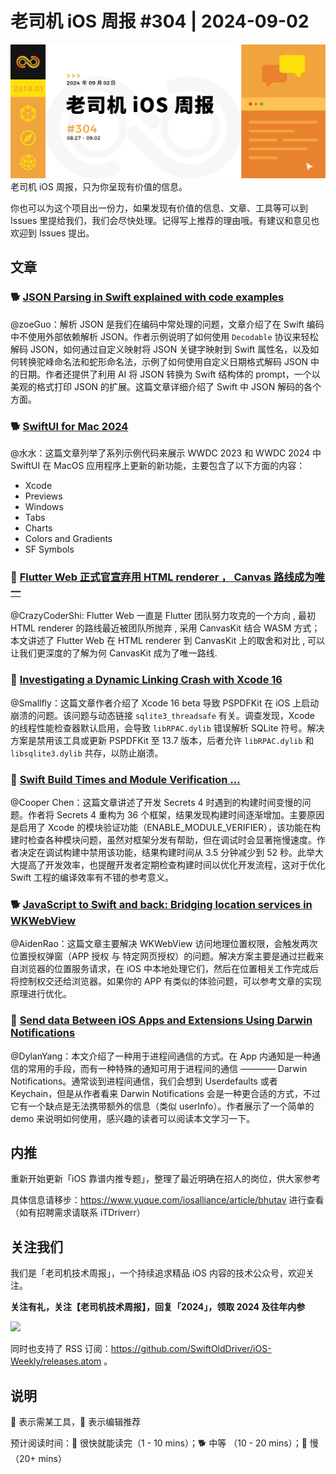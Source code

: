 # 老司机 iOS 周报 #304 | 2024-09-02

![ios-weekly](https://github.com/SwiftOldDriver/iOS-Weekly/blob/master/assets/weekly-header/304.jpg?raw=true)
老司机 iOS 周报，只为你呈现有价值的信息。

你也可以为这个项目出一份力，如果发现有价值的信息、文章、工具等可以到 Issues 里提给我们，我们会尽快处理。记得写上推荐的理由哦。有建议和意见也欢迎到 Issues 提出。


## 文章

### 🐕 [JSON Parsing in Swift explained with code examples](https://www.avanderlee.com/swift/json-parsing-decoding/)

@zoeGuo：解析 JSON 是我们在编码中常处理的问题，文章介绍了在 Swift 编码中不使用外部依赖解析 JSON。作者示例说明了如何使用 `Decodable` 协议来轻松解码 JSON，如何通过自定义映射将 JSON 关键字映射到 Swift 属性名，以及如何转换驼峰命名法和蛇形命名法，示例了如何使用自定义日期格式解码 JSON 中的日期。作者还提供了利用 AI 将 JSON 转换为 Swift 结构体的 prompt，一个以美观的格式打印 JSON 的扩展。这篇文章详细介绍了 Swift 中 JSON 解码的各个方面。

### 🐕 [SwiftUI for Mac 2024](https://troz.net/post/2024/swiftui-mac-2024/)

@水水：这篇文章列举了系列示例代码来展示 WWDC 2023 和 WWDC 2024 中 SwiftUI 在 MacOS 应用程序上更新的新功能，主要包含了以下方面的内容：

- Xcode
- Previews
- Windows
- Tabs
- Charts
- Colors and Gradients
- SF Symbols

### 🐢 [Flutter Web 正式官宣弃用 HTML renderer ， Canvas 路线成为唯一](https://mp.weixin.qq.com/s/FdRMQGcZU5BDOI2N0EksiQ)

@CrazyCoderShi: Flutter Web 一直是 Flutter 团队努力攻克的一个方向 , 最初 HTML renderer 的路线最近被团队所抛弃 , 采用 CanvasKit 结合 WASM 方式；本文讲述了 Flutter Web 在 HTML renderer 到 CanvasKit 上的取舍和对比 , 可以让我们更深度的了解为何 CanvasKit 成为了唯一路线.

### 🐎 [Investigating a Dynamic Linking Crash with Xcode 16](https://pspdfkit.com/blog/2024/dynamic-linking-crash-xcode-16/)

@Smallfly：这篇文章作者介绍了 Xcode 16 beta 导致 PSPDFKit 在 iOS 上启动崩溃的问题。该问题与动态链接 `sqlite3_threadsafe` 有关。调查发现，Xcode 的线程性能检查器默认启用，会导致 `libRPAC.dylib` 错误解析 SQLite 符号。解决方案是禁用该工具或更新 PSPDFKit 至 13.7 版本，后者允许 `libRPAC.dylib` 和 `libsqlite3.dylib` 共存，以防止崩溃。

### 🐎 [Swift Build Times and Module Verification …](https://pfandrade.me/blog/swift-build-times-and-module-verification/)

@Cooper Chen：这篇文章讲述了开发 Secrets 4 时遇到的构建时间变慢的问题。作者将 Secrets 4 重构为 36 个框架，结果发现构建时间逐渐增加。主要原因是启用了 Xcode 的模块验证功能（ENABLE_MODULE_VERIFIER），该功能在构建时检查各种模块问题，虽然对框架分发有帮助，但在调试时会显著拖慢速度。作者决定在调试构建中禁用该功能，结果构建时间从 3.5 分钟减少到 52 秒。此举大大提高了开发效率，也提醒开发者定期检查构建时间以优化开发流程，这对于优化 Swift 工程的编译效率有不错的参考意义。

### 🐕 [JavaScript to Swift and back: Bridging location services in WKWebView](https://swiftlybald.com/javascript-to-swift-and-back-bridging-location-services-in-wkwebview/)

@AidenRao：这篇文章主要解决 WKWebView 访问地理位置权限，会触发两次位置授权弹窗（APP 授权 与 特定网页授权）的问题。解决方案主要是通过拦截来自浏览器的位置服务请求，在 iOS 中本地处理它们，然后在位置相关工作完成后将控制权交还给浏览器。如果你的 APP 有类似的体验问题，可以参考文章的实现原理进行优化。

### 🐎 [Send data Between iOS Apps and Extensions Using Darwin Notifications](https://ohmyswift.com/blog/2024/08/27/send-data-between-ios-apps-and-extensions-using-darwin-notifications/)

@DylanYang：本文介绍了一种用于进程间通信的方式。在 App 内通知是一种通信的常用的手段，而有一种特殊的通知可用于进程间的通信 ———— Darwin Notifications。通常谈到进程间通信，我们会想到 Userdefaults 或者 Keychain，但是从作者看来 Darwin Notifications 会是一种更合适的方式，不过它有一个缺点是无法携带额外的信息（类似 userInfo）。作者展示了一个简单的 demo 来说明如何使用，感兴趣的读者可以阅读本文学习一下。


## 内推

重新开始更新「iOS 靠谱内推专题」，整理了最近明确在招人的岗位，供大家参考

具体信息请移步：https://www.yuque.com/iosalliance/article/bhutav 进行查看（如有招聘需求请联系 iTDriverr）

## 关注我们

我们是「老司机技术周报」，一个持续追求精品 iOS 内容的技术公众号，欢迎关注。

**关注有礼，关注【老司机技术周报】，回复「2024」，领取 2024 及往年内参**

![](https://github.com/SwiftOldDriver/iOS-Weekly/blob/master/assets/qrcode_for_wechat.jpg?raw=true)

同时也支持了 RSS 订阅：https://github.com/SwiftOldDriver/iOS-Weekly/releases.atom 。

## 说明

🚧 表示需某工具，🌟 表示编辑推荐

预计阅读时间：🐎 很快就能读完（1 - 10 mins）；🐕 中等 （10 - 20 mins）；🐢 慢（20+ mins）
